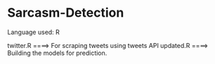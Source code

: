 # Sarcasm-Detection
 Language used: R
 
 twitter.R ====> For scraping tweets using tweets API
 updated.R ====> Building the models for prediction.
